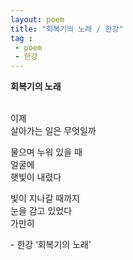 ```yaml
---
layout: poem
title: "회복기의 노래 / 한강"
tag :
 - poem
 - 한강
---
```



**회복기의 노래**  
<br>

이제  
살아가는 일은 무엇일까  

물으며 누워 있을 때  
얼굴에  
햇빛이 내렸다  

빛이 지나갈 때까지  
눈을 감고 있었다  
가만히  



\- 한강 ‘회복기의 노래’                
